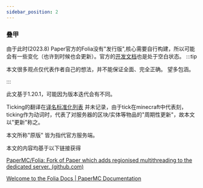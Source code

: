 ```yaml
---
sidebar_position: 2
---
```


### 叠甲

由于此时(2023.8)  Paper官方的Folia没有"发行版",核心需要自行构建，所以可能会有一些变化（也许到时候也会更新）。官方的[开发文档](https://docs.papermc.io/folia/dev)也是处于空白状态。
:::tip 

本文很多观点仅代表作者自己的想法，并不能保证全面、完全正确。 望多包涵。

:::

此文基于1.20.1，可能因为版本迭代会有不同。

Ticking的翻译在[译名标准化列表](https://github.com/Krasjet/Mod-Translation-Styleguide/blob/master/glossary.md) 并未记录，由于tick在minecraft中代表刻， ticking作为动词时，代表了对服务器的区块/实体等物品的"周期性更新"，故本文以"更新"称之。

本文所称"原版" 皆为指代官方服务端。

本文的内容均基于以下链接获得

[PaperMC/Folia: Fork of Paper which adds regionised multithreading to the dedicated server. (github.com)](https://github.com/PaperMC/Folia)

[Welcome to the Folia Docs | PaperMC Documentation](https://docs.papermc.io/folia)


